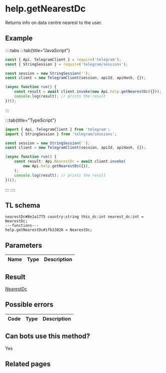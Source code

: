 # help.getNearestDc

Returns info on data centre nearest to the user.

## Example

::::tabs
:::tab{title="JavaScript"}

```js
const { Api, TelegramClient } = require('telegram');
const { StringSession } = require('telegram/sessions');

const session = new StringSession('');
const client = new TelegramClient(session, apiId, apiHash, {});

(async function run() {
    const result = await client.invoke(new Api.help.getNearestDc({}));
    console.log(result); // prints the result
})();
```

:::

:::tab{title="TypeScript"}

```ts
import { Api, TelegramClient } from 'telegram';
import { StringSession } from 'telegram/sessions';

const session = new StringSession('');
const client = new TelegramClient(session, apiId, apiHash, {});

(async function run() {
    const result: Api.NearestDc = await client.invoke(
        new Api.help.getNearestDc({}),
    );
    console.log(result); // prints the result
})();
```

:::
::::

## TL schema

```
nearestDc#8e1a1775 country:string this_dc:int nearest_dc:int = NearestDc;
---functions---
help.getNearestDc#1fb33026 = NearestDc;
```

## Parameters

| Name | Type | Description |
| :--: | ---- | ----------- |

## Result

[NearestDc](https://core.telegram.org/type/NearestDc)

## Possible errors

| Code | Type | Description |
| :--: | ---- | ----------- |

## Can bots use this method?

Yes

## Related pages
